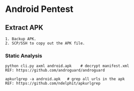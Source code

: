 # Android Pentest
## Extract APK
```
1. Backup APK.
2. SCP/SSH to copy out the APK file.
```

### Static Analysis
```
python cli.py axml android.apk    # decrypt manifest.xml
REF: https://github.com/androguard/androguard

apkurlgrep -a android.apk   # grep all urls in the apk
REF: https://github.com/ndelphit/apkurlgrep
```

